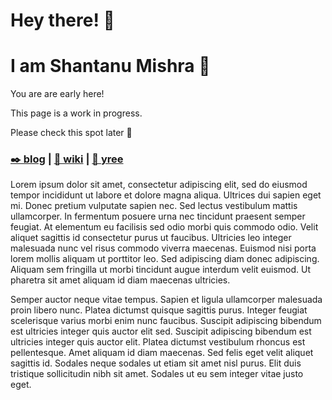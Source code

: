 # Hey there! 👋
# I am Shantanu Mishra 🌻

You are are early here!

This page is a work in progress.

Please check this spot later 🤗

### **[✒️ blog](blog) | [📖 wiki](wiki) | [🌱 yree](https://yree.io)**

Lorem ipsum dolor sit amet, consectetur adipiscing elit, sed do eiusmod tempor incididunt ut labore et dolore magna aliqua. Ultrices dui sapien eget mi. Donec pretium vulputate sapien nec. Sed lectus vestibulum mattis ullamcorper. In fermentum posuere urna nec tincidunt praesent semper feugiat. At elementum eu facilisis sed odio morbi quis commodo odio. Velit aliquet sagittis id consectetur purus ut faucibus. Ultricies leo integer malesuada nunc vel risus commodo viverra maecenas. Euismod nisi porta lorem mollis aliquam ut porttitor leo. Sed adipiscing diam donec adipiscing. Aliquam sem fringilla ut morbi tincidunt augue interdum velit euismod. Ut pharetra sit amet aliquam id diam maecenas ultricies.

Semper auctor neque vitae tempus. Sapien et ligula ullamcorper malesuada proin libero nunc. Platea dictumst quisque sagittis purus. Integer feugiat scelerisque varius morbi enim nunc faucibus. Suscipit adipiscing bibendum est ultricies integer quis auctor elit sed. Suscipit adipiscing bibendum est ultricies integer quis auctor elit. Platea dictumst vestibulum rhoncus est pellentesque. Amet aliquam id diam maecenas. Sed felis eget velit aliquet sagittis id. Sodales neque sodales ut etiam sit amet nisl purus. Elit duis tristique sollicitudin nibh sit amet. Sodales ut eu sem integer vitae justo eget.
